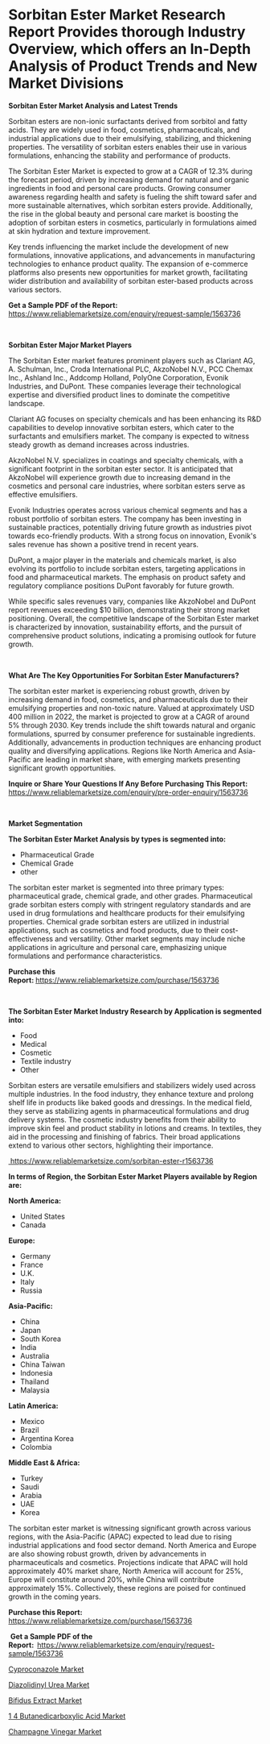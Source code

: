 <p><h1>Sorbitan Ester Market Research Report Provides thorough Industry Overview, which offers an In-Depth Analysis of Product Trends and New Market Divisions</h1></p><p><strong>Sorbitan Ester Market Analysis and Latest Trends</strong></p>
<p><p>Sorbitan esters are non-ionic surfactants derived from sorbitol and fatty acids. They are widely used in food, cosmetics, pharmaceuticals, and industrial applications due to their emulsifying, stabilizing, and thickening properties. The versatility of sorbitan esters enables their use in various formulations, enhancing the stability and performance of products.</p><p>The Sorbitan Ester Market is expected to grow at a CAGR of 12.3% during the forecast period, driven by increasing demand for natural and organic ingredients in food and personal care products. Growing consumer awareness regarding health and safety is fueling the shift toward safer and more sustainable alternatives, which sorbitan esters provide. Additionally, the rise in the global beauty and personal care market is boosting the adoption of sorbitan esters in cosmetics, particularly in formulations aimed at skin hydration and texture improvement.</p><p>Key trends influencing the market include the development of new formulations, innovative applications, and advancements in manufacturing technologies to enhance product quality. The expansion of e-commerce platforms also presents new opportunities for market growth, facilitating wider distribution and availability of sorbitan ester-based products across various sectors.</p></p>
<p><strong>Get a Sample PDF of the Report:&nbsp;</strong> <a href="https://www.reliablemarketsize.com/enquiry/request-sample/1563736?utm_campaign=2272&utm_medium=2&utm_source=Github&utm_content=ia&utm_term=30012025&utm_id=sorbitan-ester">https://www.reliablemarketsize.com/enquiry/request-sample/1563736</a></p>
<p>&nbsp;</p>
<p><strong>Sorbitan Ester Major Market Players</strong></p>
<p><p>The Sorbitan Ester market features prominent players such as Clariant AG, A. Schulman, Inc., Croda International PLC, AkzoNobel N.V., PCC Chemax Inc., Ashland Inc., Addcomp Holland, PolyOne Corporation, Evonik Industries, and DuPont. These companies leverage their technological expertise and diversified product lines to dominate the competitive landscape.</p><p>Clariant AG focuses on specialty chemicals and has been enhancing its R&D capabilities to develop innovative sorbitan esters, which cater to the surfactants and emulsifiers market. The company is expected to witness steady growth as demand increases across industries.</p><p>AkzoNobel N.V. specializes in coatings and specialty chemicals, with a significant footprint in the sorbitan ester sector. It is anticipated that AkzoNobel will experience growth due to increasing demand in the cosmetics and personal care industries, where sorbitan esters serve as effective emulsifiers.</p><p>Evonik Industries operates across various chemical segments and has a robust portfolio of sorbitan esters. The company has been investing in sustainable practices, potentially driving future growth as industries pivot towards eco-friendly products. With a strong focus on innovation, Evonik's sales revenue has shown a positive trend in recent years.</p><p>DuPont, a major player in the materials and chemicals market, is also evolving its portfolio to include sorbitan esters, targeting applications in food and pharmaceutical markets. The emphasis on product safety and regulatory compliance positions DuPont favorably for future growth.</p><p>While specific sales revenues vary, companies like AkzoNobel and DuPont report revenues exceeding $10 billion, demonstrating their strong market positioning. Overall, the competitive landscape of the Sorbitan Ester market is characterized by innovation, sustainability efforts, and the pursuit of comprehensive product solutions, indicating a promising outlook for future growth.</p></p>
<p>&nbsp;</p>
<p><strong>What Are The Key Opportunities For Sorbitan Ester Manufacturers?</strong></p>
<p><p>The sorbitan ester market is experiencing robust growth, driven by increasing demand in food, cosmetics, and pharmaceuticals due to their emulsifying properties and non-toxic nature. Valued at approximately USD 400 million in 2022, the market is projected to grow at a CAGR of around 5% through 2030. Key trends include the shift towards natural and organic formulations, spurred by consumer preference for sustainable ingredients. Additionally, advancements in production techniques are enhancing product quality and diversifying applications. Regions like North America and Asia-Pacific are leading in market share, with emerging markets presenting significant growth opportunities.</p></p>
<p><strong>Inquire or Share Your Questions If Any Before Purchasing This Report:</strong> <a href="https://www.reliablemarketsize.com/enquiry/pre-order-enquiry/1563736?utm_campaign=2272&utm_medium=2&utm_source=Github&utm_content=ia&utm_term=30012025&utm_id=sorbitan-ester">https://www.reliablemarketsize.com/enquiry/pre-order-enquiry/1563736</a></p>
<p>&nbsp;</p>
<p><strong>Market Segmentation</strong></p>
<p><strong>The Sorbitan Ester Market Analysis by types is segmented into:</strong></p>
<p><ul><li>Pharmaceutical Grade</li><li>Chemical Grade</li><li>other</li></ul></p>
<p><p>The sorbitan ester market is segmented into three primary types: pharmaceutical grade, chemical grade, and other grades. Pharmaceutical grade sorbitan esters comply with stringent regulatory standards and are used in drug formulations and healthcare products for their emulsifying properties. Chemical grade sorbitan esters are utilized in industrial applications, such as cosmetics and food products, due to their cost-effectiveness and versatility. Other market segments may include niche applications in agriculture and personal care, emphasizing unique formulations and performance characteristics.</p></p>
<p><strong>Purchase this Report:&nbsp;</strong><a href="https://www.reliablemarketsize.com/purchase/1563736?utm_campaign=2272&utm_medium=2&utm_source=Github&utm_content=ia&utm_term=30012025&utm_id=sorbitan-ester">https://www.reliablemarketsize.com/purchase/1563736</a></p>
<p>&nbsp;</p>
<p><strong>The Sorbitan Ester Market Industry Research by Application is segmented into:</strong></p>
<p><ul><li>Food</li><li>Medical</li><li>Cosmetic</li><li>Textile industry</li><li>Other</li></ul></p>
<p><p>Sorbitan esters are versatile emulsifiers and stabilizers widely used across multiple industries. In the food industry, they enhance texture and prolong shelf life in products like baked goods and dressings. In the medical field, they serve as stabilizing agents in pharmaceutical formulations and drug delivery systems. The cosmetic industry benefits from their ability to improve skin feel and product stability in lotions and creams. In textiles, they aid in the processing and finishing of fabrics. Their broad applications extend to various other sectors, highlighting their importance.</p></p>
<p><a href="https://www.reliablemarketsize.com/sorbitan-ester-r1563736?utm_campaign=2272&utm_medium=2&utm_source=Github&utm_content=ia&utm_term=30012025&utm_id=sorbitan-ester">&nbsp;https://www.reliablemarketsize.com/sorbitan-ester-r1563736</a></p>
<p><strong>In terms of Region, the Sorbitan Ester Market Players available by Region are:</strong></p>
<p>
    <p> <strong> North America: </strong>
        <ul>
            <li>United States</li>
            <li>Canada</li>
        </ul>
        </p> 
    <p> <strong> Europe: </strong>
        <ul>
            <li>Germany</li>
            <li>France</li>
            <li>U.K.</li>
            <li>Italy</li>
            <li>Russia</li>
        </ul>
        </p> 
    <p> <strong> Asia-Pacific: </strong>
        <ul>
            <li>China</li>
            <li>Japan</li>
            <li>South Korea</li>
            <li>India</li>
            <li>Australia</li>
            <li>China Taiwan</li>
            <li>Indonesia</li>
            <li>Thailand</li>
            <li>Malaysia</li>
        </ul>
        </p> 
    <p> <strong> Latin America: </strong>
        <ul>
            <li>Mexico</li>
            <li>Brazil</li>
            <li>Argentina Korea</li>
            <li>Colombia</li>
        </ul>
        </p> 
    <p> <strong> Middle East & Africa: </strong>
        <ul>
            <li>Turkey</li>
            <li>Saudi</li>
            <li>Arabia</li>
            <li>UAE</li>
            <li>Korea</li>
        </ul>
    </p>
    </p>
<p><p>The sorbitan ester market is witnessing significant growth across various regions, with the Asia-Pacific (APAC) expected to lead due to rising industrial applications and food sector demand. North America and Europe are also showing robust growth, driven by advancements in pharmaceuticals and cosmetics. Projections indicate that APAC will hold approximately 40% market share, North America will account for 25%, Europe will constitute around 20%, while China will contribute approximately 15%. Collectively, these regions are poised for continued growth in the coming years.</p></p>
<p><strong>Purchase this Report: </strong><a href="https://www.reliablemarketsize.com/purchase/1563736?utm_campaign=2272&utm_medium=2&utm_source=Github&utm_content=ia&utm_term=30012025&utm_id=sorbitan-ester">https://www.reliablemarketsize.com/purchase/1563736</a></p>
<p>&nbsp;<strong>Get a Sample PDF of the Report:&nbsp;&nbsp;</strong><a href="https://www.reliablemarketsize.com/enquiry/request-sample/1563736?utm_campaign=2272&utm_medium=2&utm_source=Github&utm_content=ia&utm_term=30012025&utm_id=sorbitan-ester">https://www.reliablemarketsize.com/enquiry/request-sample/1563736</a></p>
<p><strong></strong></p>
<p><p><a href="https://github.com/FlorianWolf90/Market-Research-Report-List-1/blob/main/cyproconazole-market.md?utm_campaign=2272&utm_medium=2&utm_source=Github&utm_content=ia&utm_term=30012025&utm_id=sorbitan-ester">Cyproconazole Market</a></p><p><a href="https://github.com/NargisHussain75/Market-Research-Report-List-1/blob/main/diazolidinyl-urea-market.md?utm_campaign=2272&utm_medium=2&utm_source=Github&utm_content=ia&utm_term=30012025&utm_id=sorbitan-ester">Diazolidinyl Urea Market</a></p><p><a href="https://github.com/lylyparadise/Market-Research-Report-List-5/blob/main/bifidus-extract-market.md?utm_campaign=2272&utm_medium=2&utm_source=Github&utm_content=ia&utm_term=30012025&utm_id=sorbitan-ester">Bifidus Extract Market</a></p><p><a href="https://github.com/hillsmyung726/Market-Research-Report-List-1/blob/main/1-4-butanedicarboxylic-acid-market.md?utm_campaign=2272&utm_medium=2&utm_source=Github&utm_content=ia&utm_term=30012025&utm_id=sorbitan-ester">1 4 Butanedicarboxylic Acid Market</a></p><p><a href="https://github.com/pearlinewhite4692/Market-Research-Report-List-1/blob/main/champagne-vinegar-market.md?utm_campaign=2272&utm_medium=2&utm_source=Github&utm_content=ia&utm_term=30012025&utm_id=sorbitan-ester">Champagne Vinegar Market</a></p></p>